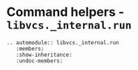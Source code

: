 # Command helpers - `libvcs._internal.run`

```{eval-rst}
.. automodule:: libvcs._internal.run
   :members:
   :show-inheritance:
   :undoc-members:
```
